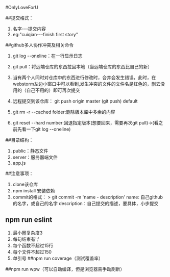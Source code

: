 #OnlyLoveForU

##提交格式：
1. 名字---提交内容
2. eg:"cuiqian---finish first story"

##github多人协作冲突及相关命令

1. git log --oneline：在一行显示日志

2. git pull：将远端仓库的东西拉回本地（当远端仓库的东西比自己的新）


3. 当有两个人同时对仓库中的东西进行修改时，合并会发生错误，此时，在webstorm左边小窗口中可以看到,发生冲突的文件的文件名是红色的，删去没用的（自己不用的）即可再次提交

4. 远程提交到该仓库： git push origin master (git push) default

5. git rm -r --cached folder:删除版本库中多余的内容

6. git reset --hard number:回退指定版本(想要回来，需要再次git pull)->(看之前先看一下git log --oneline)

##目录结构：

1. public：静态文件
2. server：服务器端文件
3. app.js

##注意事项：

1. clone该仓库
2. npm install 安装依赖
3. commit的格式： > git commit -m 'name - description' name: 自己github的名字，或自己的名字 description：自己提交的描述，要具体，小步提交

## npm run eslint
1. 最小圈复杂度3
2. 每句结束有';'
3. 每个函数不超过15行
4. 每个文件不超过150
5. 单引号
##npm run coverage（测试覆盖率）

##npm run wpw（可以自动编译，但是浏览器需手动刷新）
